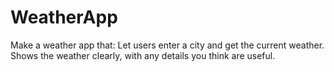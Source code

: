 # WeatherApp
Make a weather app that:  Let users enter a city and get the current weather.  Shows the weather clearly, with any details you think are useful. 
